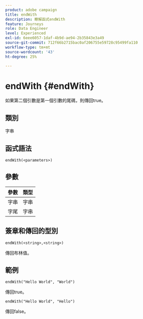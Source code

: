 ```yaml
---
product: adobe campaign
title: endWith
description: 瞭解函式endWith
feature: Journeys
role: Data Engineer
level: Experienced
exl-id: 6eee6057-1daf-4b9d-ae94-2b35843e3a49
source-git-commit: 712f66b2715bac0af206755e59728c95499fa110
workflow-type: tm+mt
source-wordcount: '43'
ht-degree: 25%

---
```


# endWith {#endWith}

如果第二個引數是第一個引數的尾碼，則傳回true。

## 類別

字串

## 函式語法

`endWith(<parameters>)`

## 參數

| 參數 | 類型 |
|-----------|------------------|
| 字串 | 字串 |
| 字尾 | 字串 |

## 簽章和傳回的型別

`endWith(<string>,<string>)`

傳回布林值。

## 範例

`endWith("Hello World", "World")`

傳回true。

`endWith("Hello World", "Hello")`

傳回false。
